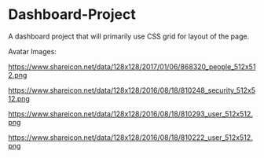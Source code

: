 # Dashboard-Project
A dashboard project that will primarily use CSS grid for layout of the page. 

Avatar Images:


https://www.shareicon.net/data/128x128/2017/01/06/868320_people_512x512.png

https://www.shareicon.net/data/128x128/2016/08/18/810248_security_512x512.png

https://www.shareicon.net/data/128x128/2016/08/18/810293_user_512x512.png

https://www.shareicon.net/data/128x128/2016/08/18/810222_user_512x512.png

